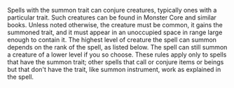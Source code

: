 Spells with the summon trait can conjure creatures, typically ones with a particular trait. Such creatures can be found in Monster Core and similar books. Unless noted otherwise, the creature must be common, it gains the summoned trait, and it must appear in an unoccupied space in range large enough to contain it. The highest level of creature the spell can summon depends on the rank of the spell, as listed below. The spell can still summon a creature of a lower level if you so choose. These rules apply only to spells that have the summon trait; other spells that call or conjure items or beings but that don't have the trait, like summon instrument, work as explained in the spell.